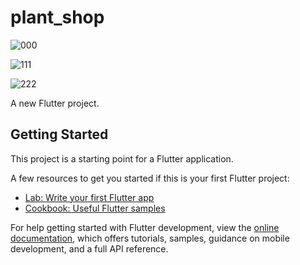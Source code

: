 # plant_shop
![000](https://user-images.githubusercontent.com/81623956/200332829-a85d4a96-023b-4467-a19d-e9e14834e071.JPG)

![111](https://user-images.githubusercontent.com/81623956/200332837-e830ca94-127d-45a3-b603-4af9c254a270.JPG)

![222](https://user-images.githubusercontent.com/81623956/200332845-cfee2754-01ca-497b-9e7b-309f6249722d.JPG)

A new Flutter project.

## Getting Started

This project is a starting point for a Flutter application.

A few resources to get you started if this is your first Flutter project:

- [Lab: Write your first Flutter app](https://docs.flutter.dev/get-started/codelab)
- [Cookbook: Useful Flutter samples](https://docs.flutter.dev/cookbook)

For help getting started with Flutter development, view the
[online documentation](https://docs.flutter.dev/), which offers tutorials,
samples, guidance on mobile development, and a full API reference.

